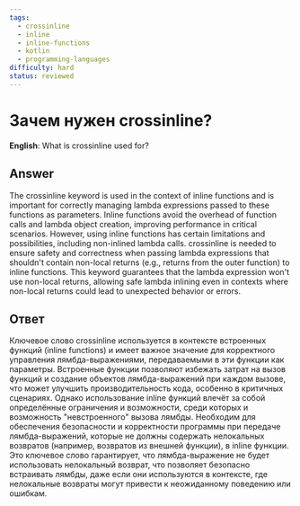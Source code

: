 ```yaml
---
tags:
  - crossinline
  - inline
  - inline-functions
  - kotlin
  - programming-languages
difficulty: hard
status: reviewed
---
```


# Зачем нужен crossinline?

**English**: What is crossinline used for?

## Answer

The crossinline keyword is used in the context of inline functions and is important for correctly managing lambda expressions passed to these functions as parameters. Inline functions avoid the overhead of function calls and lambda object creation, improving performance in critical scenarios. However, using inline functions has certain limitations and possibilities, including non-inlined lambda calls. crossinline is needed to ensure safety and correctness when passing lambda expressions that shouldn't contain non-local returns (e.g., returns from the outer function) to inline functions. This keyword guarantees that the lambda expression won't use non-local returns, allowing safe lambda inlining even in contexts where non-local returns could lead to unexpected behavior or errors.

## Ответ

Ключевое слово crossinline используется в контексте встроенных функций (inline functions) и имеет важное значение для корректного управления лямбда-выражениями, передаваемыми в эти функции как параметры. Встроенные функции позволяют избежать затрат на вызов функций и создание объектов лямбда-выражений при каждом вызове, что может улучшить производительность кода, особенно в критичных сценариях. Однако использование inline функций влечёт за собой определённые ограничения и возможности, среди которых и возможность "невстроенного" вызова лямбды. Необходим для обеспечения безопасности и корректности программы при передаче лямбда-выражений, которые не должны содержать нелокальных возвратов (например, возвратов из внешней функции), в inline функции. Это ключевое слово гарантирует, что лямбда-выражение не будет использовать нелокальный возврат, что позволяет безопасно встраивать лямбды, даже если они используются в контексте, где нелокальные возвраты могут привести к неожиданному поведению или ошибкам.

